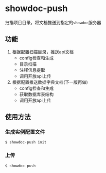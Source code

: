 # showdoc-push

扫描项目目录，将文档推送到指定的`showdoc`服务器

## 功能

1. 根据配置扫描目录，推送api文档
   * config检查和生成
   * 目录扫描
   * 注释信息提取
   * 调用开放api上传
2. 根据配置推送数据字典文档(下一版再做)
   * config检查和生成
   * 获取数据库表结构
   * 调用开放api上传

## 使用方法

### 生成实例配置文件

```
$ showdoc-push init
```

### 上传

```
$ showdoc-push
```
